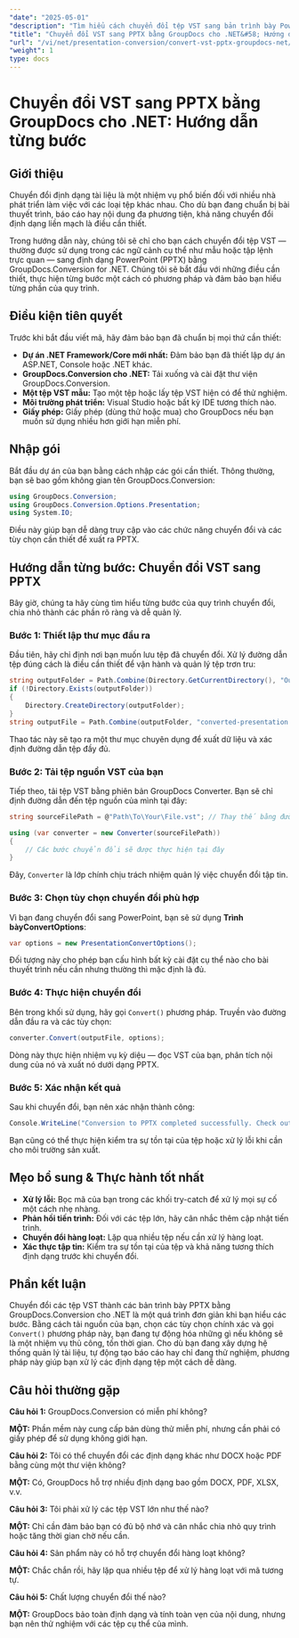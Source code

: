```yaml
---
"date": "2025-05-01"
"description": "Tìm hiểu cách chuyển đổi tệp VST sang bản trình bày PowerPoint bằng GroupDocs.Conversion cho .NET với hướng dẫn toàn diện này."
"title": "Chuyển đổi VST sang PPTX bằng GroupDocs cho .NET&#58; Hướng dẫn từng bước"
"url": "/vi/net/presentation-conversion/convert-vst-pptx-groupdocs-net/"
"weight": 1
type: docs
---
```

# Chuyển đổi VST sang PPTX bằng GroupDocs cho .NET: Hướng dẫn từng bước

## Giới thiệu

Chuyển đổi định dạng tài liệu là một nhiệm vụ phổ biến đối với nhiều nhà phát triển làm việc với các loại tệp khác nhau. Cho dù bạn đang chuẩn bị bài thuyết trình, báo cáo hay nội dung đa phương tiện, khả năng chuyển đổi định dạng liền mạch là điều cần thiết.  

Trong hướng dẫn này, chúng tôi sẽ chỉ cho bạn cách chuyển đổi tệp VST — thường được sử dụng trong các ngữ cảnh cụ thể như mẫu hoặc tập lệnh trực quan — sang định dạng PowerPoint (PPTX) bằng GroupDocs.Conversion for .NET. Chúng tôi sẽ bắt đầu với những điều cần thiết, thực hiện từng bước một cách có phương pháp và đảm bảo bạn hiểu từng phần của quy trình.


## Điều kiện tiên quyết

Trước khi bắt đầu viết mã, hãy đảm bảo bạn đã chuẩn bị mọi thứ cần thiết:

- **Dự án .NET Framework/Core mới nhất:** Đảm bảo bạn đã thiết lập dự án ASP.NET, Console hoặc .NET khác.
- **GroupDocs.Conversion cho .NET:** Tải xuống và cài đặt thư viện GroupDocs.Conversion.
- **Một tệp VST mẫu:** Tạo một tệp hoặc lấy tệp VST hiện có để thử nghiệm.
- **Môi trường phát triển:** Visual Studio hoặc bất kỳ IDE tương thích nào.
- **Giấy phép:** Giấy phép (dùng thử hoặc mua) cho GroupDocs nếu bạn muốn sử dụng nhiều hơn giới hạn miễn phí.


## Nhập gói

Bắt đầu dự án của bạn bằng cách nhập các gói cần thiết. Thông thường, bạn sẽ bao gồm không gian tên GroupDocs.Conversion:

```csharp
using GroupDocs.Conversion;
using GroupDocs.Conversion.Options.Presentation;
using System.IO;
```

Điều này giúp bạn dễ dàng truy cập vào các chức năng chuyển đổi và các tùy chọn cần thiết để xuất ra PPTX.


## Hướng dẫn từng bước: Chuyển đổi VST sang PPTX

Bây giờ, chúng ta hãy cùng tìm hiểu từng bước của quy trình chuyển đổi, chia nhỏ thành các phần rõ ràng và dễ quản lý.


### **Bước 1: Thiết lập thư mục đầu ra**

Đầu tiên, hãy chỉ định nơi bạn muốn lưu tệp đã chuyển đổi. Xử lý đường dẫn tệp đúng cách là điều cần thiết để vận hành và quản lý tệp trơn tru:

```csharp
string outputFolder = Path.Combine(Directory.GetCurrentDirectory(), "Output");
if (!Directory.Exists(outputFolder))
{
    Directory.CreateDirectory(outputFolder);
}
string outputFile = Path.Combine(outputFolder, "converted-presentation.pptx");
```

Thao tác này sẽ tạo ra một thư mục chuyên dụng để xuất dữ liệu và xác định đường dẫn tệp đầy đủ.


### **Bước 2: Tải tệp nguồn VST của bạn**

Tiếp theo, tải tệp VST bằng phiên bản GroupDocs Converter. Bạn sẽ chỉ định đường dẫn đến tệp nguồn của mình tại đây:

```csharp
string sourceFilePath = @"Path\To\Your\File.vst"; // Thay thế bằng đường dẫn tệp thực tế của bạn

using (var converter = new Converter(sourceFilePath))
{
    // Các bước chuyển đổi sẽ được thực hiện tại đây
}
```

Đây, `Converter` là lớp chính chịu trách nhiệm quản lý việc chuyển đổi tập tin.


### **Bước 3: Chọn tùy chọn chuyển đổi phù hợp**

Vì bạn đang chuyển đổi sang PowerPoint, bạn sẽ sử dụng **Trình bàyConvertOptions**:

```csharp
var options = new PresentationConvertOptions();
```

Đối tượng này cho phép bạn cấu hình bất kỳ cài đặt cụ thể nào cho bài thuyết trình nếu cần nhưng thường thì mặc định là đủ.


### **Bước 4: Thực hiện chuyển đổi**

Bên trong khối sử dụng, hãy gọi `Convert()` phương pháp. Truyền vào đường dẫn đầu ra và các tùy chọn:

```csharp
converter.Convert(outputFile, options);
```

Dòng này thực hiện nhiệm vụ kỳ diệu — đọc VST của bạn, phân tích nội dung của nó và xuất nó dưới dạng PPTX.


### **Bước 5: Xác nhận kết quả**

Sau khi chuyển đổi, bạn nên xác nhận thành công:

```csharp
Console.WriteLine("Conversion to PPTX completed successfully. Check output in {0}", outputFolder);
```

Bạn cũng có thể thực hiện kiểm tra sự tồn tại của tệp hoặc xử lý lỗi khi cần cho môi trường sản xuất.


## Mẹo bổ sung & Thực hành tốt nhất

- **Xử lý lỗi:** Bọc mã của bạn trong các khối try-catch để xử lý mọi sự cố một cách nhẹ nhàng.
- **Phản hồi tiến trình:** Đối với các tệp lớn, hãy cân nhắc thêm cập nhật tiến trình.
- **Chuyển đổi hàng loạt:** Lặp qua nhiều tệp nếu cần xử lý hàng loạt.
- **Xác thực tập tin:** Kiểm tra sự tồn tại của tệp và khả năng tương thích định dạng trước khi chuyển đổi.


## Phần kết luận

Chuyển đổi các tệp VST thành các bản trình bày PPTX bằng GroupDocs.Conversion cho .NET là một quá trình đơn giản khi bạn hiểu các bước. Bằng cách tải nguồn của bạn, chọn các tùy chọn chính xác và gọi `Convert()` phương pháp này, bạn đang tự động hóa những gì nếu không sẽ là một nhiệm vụ thủ công, tốn thời gian. Cho dù bạn đang xây dựng hệ thống quản lý tài liệu, tự động tạo báo cáo hay chỉ đang thử nghiệm, phương pháp này giúp bạn xử lý các định dạng tệp một cách dễ dàng.

## Câu hỏi thường gặp

**Câu hỏi 1:** GroupDocs.Conversion có miễn phí không?  

**MỘT:** Phần mềm này cung cấp bản dùng thử miễn phí, nhưng cần phải có giấy phép để sử dụng không giới hạn.

**Câu hỏi 2:** Tôi có thể chuyển đổi các định dạng khác như DOCX hoặc PDF bằng cùng một thư viện không?  

**MỘT:** Có, GroupDocs hỗ trợ nhiều định dạng bao gồm DOCX, PDF, XLSX, v.v.

**Câu hỏi 3:** Tôi phải xử lý các tệp VST lớn như thế nào?  

**MỘT:** Chỉ cần đảm bảo bạn có đủ bộ nhớ và cân nhắc chia nhỏ quy trình hoặc tăng thời gian chờ nếu cần.

**Câu hỏi 4:** Sản phẩm này có hỗ trợ chuyển đổi hàng loạt không?  

**MỘT:** Chắc chắn rồi, hãy lặp qua nhiều tệp để xử lý hàng loạt với mã tương tự.

**Câu hỏi 5:** Chất lượng chuyển đổi thế nào?  

**MỘT:** GroupDocs bảo toàn định dạng và tính toàn vẹn của nội dung, nhưng bạn nên thử nghiệm với các tệp cụ thể của mình.